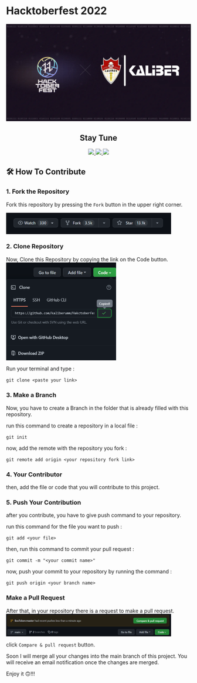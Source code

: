 # Hacktoberfest 2022

![Hakctoberfest](assets/image/Github%20Project.png)

<h2 align="center">Stay Tune</h2>

<p align="center">
    <a href="https://www.instagram.com/kaliber.umm/">
        <img src ="https://img.shields.io/badge/Instagram-E4405F?style=for-the-badge&logo=instagram&logoColor=white">
    </a>
    <a href="https://t.me/kaliberumm">
        <img src="https://img.shields.io/badge/Telegram-2CA5E0?style=for-the-badge&logo=telegram&logoColor=white">
    </a>
    <a href="https://discord.com/invite/bUaQHpwn9Z">
        <img src="https://img.shields.io/badge/Discord-7289DA?style=for-the-badge&logo=discord&logoColor=white">
    </a>
</p>

## 🛠️ How To Contribute

### 1. Fork the Repository
Fork this repository by pressing the ``Fork`` button in the upper right corner.

<img align="center" width="450" src="assets/image/assets_1.PNG" alt="git status" />

### 2. Clone Repository
Now, Clone this Repository by copying the link on the Code button.
<img align="center" width="300" src="assets/image/assets_2.PNG" alt="git status" />

Run your terminal and type : 
```
git clone <paste your link>
```

### 3. Make a Branch
Now, you have to create a Branch in the folder that is already filled with this repository.

run this command to create a repository in a local file :
```
git init
```

now, add the remote with the repository you fork :
```
git remote add origin <your repository fork link>
```

### 4. Your Contributor
then, add the file or code that you will contribute to this project.

### 5. Push Your Contribution
after you contribute, you have to give push command to your repository.

run this command for the file you want to push  :
``` 
git add <your file>
```

then, run this command to commit your pull request :
```
git commit -m "<your commit name>"
```

now, push your commit to your repository by running the command :
```
git push origin <your branch name>
```

### Make a Pull Request 
After that, in your repository there is a request to make a pull request.
<img align="center" width="450" src="assets/image/assets_3.png" alt="git status" />

click `Compare & pull request` button.

Soon I will merge all your changes into the main branch of this project. You will receive an email notification once the changes are merged.

Enjoy it 🙃!!!
